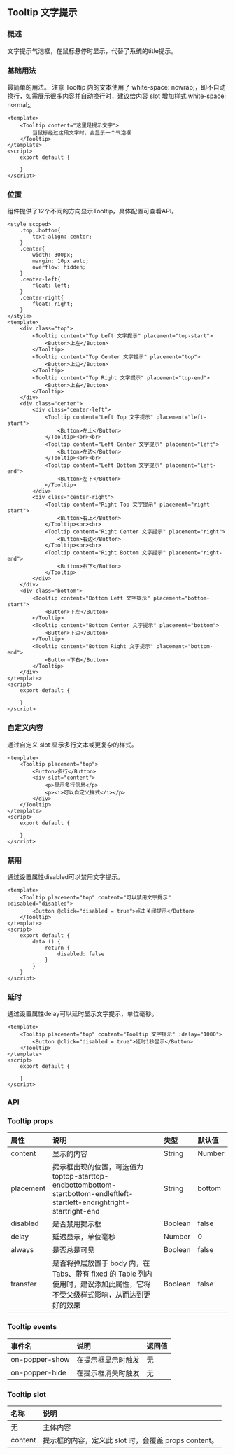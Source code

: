 ## Tooltip 文字提示

### 概述
文字提示气泡框，在鼠标悬停时显示，代替了系统的title提示。
### 基础用法
最简单的用法。 注意 Tooltip 内的文本使用了 white-space: nowrap;，即不自动换行，如需展示很多内容并自动换行时，建议给内容 slot 增加样式 white-space: normal;。

```
<template>
    <Tooltip content="这里是提示文字">
        当鼠标经过这段文字时，会显示一个气泡框
    </Tooltip>
</template>
<script>
    export default {
        
    }
</script>

```

<!--divider-->

### 位置
组件提供了12个不同的方向显示Tooltip，具体配置可查看API。

```
<style scoped>
    .top,.bottom{
        text-align: center;
    }
    .center{
        width: 300px;
        margin: 10px auto;
        overflow: hidden;
    }
    .center-left{
        float: left;
    }
    .center-right{
        float: right;
    }
</style>
<template>
    <div class="top">
        <Tooltip content="Top Left 文字提示" placement="top-start">
            <Button>上左</Button>
        </Tooltip>
        <Tooltip content="Top Center 文字提示" placement="top">
            <Button>上边</Button>
        </Tooltip>
        <Tooltip content="Top Right 文字提示" placement="top-end">
            <Button>上右</Button>
        </Tooltip>
    </div>
    <div class="center">
        <div class="center-left">
            <Tooltip content="Left Top 文字提示" placement="left-start">
                <Button>左上</Button>
            </Tooltip><br><br>
            <Tooltip content="Left Center 文字提示" placement="left">
                <Button>左边</Button>
            </Tooltip><br><br>
            <Tooltip content="Left Bottom 文字提示" placement="left-end">
                <Button>左下</Button>
            </Tooltip>
        </div>
        <div class="center-right">
            <Tooltip content="Right Top 文字提示" placement="right-start">
                <Button>右上</Button>
            </Tooltip><br><br>
            <Tooltip content="Right Center 文字提示" placement="right">
                <Button>右边</Button>
            </Tooltip><br><br>
            <Tooltip content="Right Bottom 文字提示" placement="right-end">
                <Button>右下</Button>
            </Tooltip>
        </div>
    </div>
    <div class="bottom">
        <Tooltip content="Bottom Left 文字提示" placement="bottom-start">
            <Button>下左</Button>
        </Tooltip>
        <Tooltip content="Bottom Center 文字提示" placement="bottom">
            <Button>下边</Button>
        </Tooltip>
        <Tooltip content="Bottom Right 文字提示" placement="bottom-end">
            <Button>下右</Button>
        </Tooltip>
    </div>
</template>
<script>
    export default {
        
    }
</script>

```

<!--divider-->

### 自定义内容
通过自定义 slot 显示多行文本或更复杂的样式。

```
<template>
    <Tooltip placement="top">
        <Button>多行</Button>
        <div slot="content">
            <p>显示多行信息</p>
            <p><i>可以自定义样式</i></p>
        </div>
    </Tooltip>
</template>
<script>
    export default {
        
    }
</script>

```

<!--divider-->

### 禁用
通过设置属性disabled可以禁用文字提示。

```
<template>
    <Tooltip placement="top" content="可以禁用文字提示" :disabled="disabled">
        <Button @click="disabled = true">点击关闭提示</Button>
    </Tooltip>
</template>
<script>
    export default {
        data () {
            return {
                disabled: false
            }
        }
    }
</script>

```

<!--divider-->

### 延时
通过设置属性delay可以延时显示文字提示，单位毫秒。

```
<template>
    <Tooltip placement="top" content="Tooltip 文字提示" :delay="1000">
        <Button @click="disabled = true">延时1秒显示</Button>
    </Tooltip>
</template>
<script>
    export default {
        
    }
</script>

```

<!--divider-->

### API



### Tooltip props
<!--table-->
| 属性        | 说明                                       | 类型      | 默认值    |
| :-------- | :--------------------------------------- | :------ | :----- |
| content   | 显示的内容                                    | String  | Number |
| placement | 提示框出现的位置，可选值为toptop-starttop-endbottombottom-startbottom-endleftleft-startleft-endrightright-startright-end | String  | bottom |
| disabled  | 是否禁用提示框                                  | Boolean | false  |
| delay     | 延迟显示，单位毫秒                                | Number  | 0      |
| always    | 是否总是可见                                   | Boolean | false  |
| transfer  | 是否将弹层放置于 body 内，在 Tabs、带有 fixed 的 Table 列内使用时，建议添加此属性，它将不受父级样式影响，从而达到更好的效果 | Boolean | false  |
<!--table-->
<!--divider-->



### Tooltip events
<!--table-->
| 事件名            | 说明        | 返回值  |
| :------------- | :-------- | :--- |
| on-popper-show | 在提示框显示时触发 | 无    |
| on-popper-hide | 在提示框消失时触发 | 无    |
<!--table-->
<!--divider-->



### Tooltip slot
<!--table-->
| 名称      | 说明                                   |
| :------ | :----------------------------------- |
| 无       | 主体内容                                 |
| content | 提示框的内容，定义此 slot 时，会覆盖 props content。 |
<!--table-->
<!--divider-->
